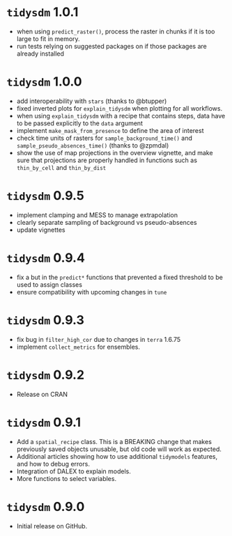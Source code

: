 # `tidysdm` 1.0.1
* when using `predict_raster()`, process the raster in chunks if it is too
  large to fit in memory.
* run tests relying on suggested packages on if those packages are already
  installed

# `tidysdm` 1.0.0
* add interoperability with `stars` (thanks to @btupper)
* fixed inverted plots for `explain_tidysdm` when plotting for all workflows.
* when using `explain_tidysdm` with a recipe that contains steps, data have to be
  passed explicitly to the `data` argument
* implement `make_mask_from_presence` to define the area of interest
* check time units of rasters for `sample_background_time()` and 
  `sample_pseudo_absences_time()` (thanks to @zpmdal)
* show the use of map projections in the overview vignette, and make sure that
  projections are properly handled in functions such as `thin_by_cell`
  and `thin_by_dist`

# `tidysdm` 0.9.5
* implement clamping and MESS to manage extrapolation
* clearly separate sampling of background vs pseudo-absences
* update vignettes

# `tidysdm` 0.9.4
* fix a but in the `predict*` functions that prevented a fixed threshold to be used
  to assign classes
* ensure compatibility with upcoming changes in `tune`


# `tidysdm` 0.9.3
* fix bug in `filter_high_cor` due to changes in `terra` 1.6.75
* implement `collect_metrics` for ensembles.

# `tidysdm` 0.9.2
* Release on CRAN

# `tidysdm` 0.9.1
* Add a `spatial_recipe` class. This is a BREAKING change that makes previously
saved objects unusable, but old code will work as expected.
* Additional articles showing how to use additional `tidymodels` features, and
how to debug errors.
* Integration of DALEX to explain models.
* More functions to select variables.

# `tidysdm` 0.9.0
* Initial release on GitHub.

